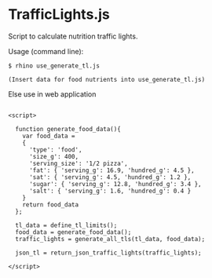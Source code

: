# TrafficLights.js

Script to calculate nutrition traffic lights.

Usage (command line): 

```
$ rhino use_generate_tl.js

(Insert data for food nutrients into use_generate_tl.js)

```

Else use in web application

```

<script>

  function generate_food_data(){
    var food_data = 
    {
      'type': 'food',
      'size_g': 400,
      'serving_size': '1/2 pizza',
      'fat': { 'serving_g': 16.9, 'hundred_g': 4.5 }, 
      'sat': { 'serving_g': 4.5, 'hundred_g': 1.2 },
      'sugar': { 'serving_g': 12.8, 'hundred_g': 3.4 },
      'salt': { 'serving_g': 1.6, 'hundred_g': 0.4 }
    }
    return food_data
  };

  tl_data = define_tl_limits();
  food_data = generate_food_data();
  traffic_lights = generate_all_tls(tl_data, food_data);

  json_tl = return_json_traffic_lights(traffic_lights);

</script>


```
